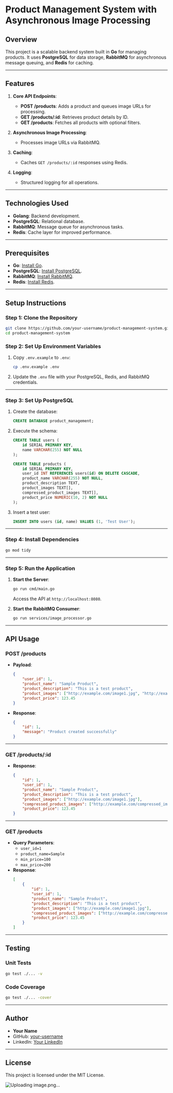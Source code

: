 
# Product Management System with Asynchronous Image Processing

## Overview

This project is a scalable backend system built in **Go** for managing products. It uses **PostgreSQL** for data storage, **RabbitMQ** for asynchronous message queuing, and **Redis** for caching.

---

## Features

1. **Core API Endpoints**:
   - **POST /products**: Adds a product and queues image URLs for processing.
   - **GET /products/:id**: Retrieves product details by ID.
   - **GET /products**: Fetches all products with optional filters.

2. **Asynchronous Image Processing**:
   - Processes image URLs via RabbitMQ.

3. **Caching**:
   - Caches `GET /products/:id` responses using Redis.

4. **Logging**:
   - Structured logging for all operations.

---

## Technologies Used

- **Golang**: Backend development.
- **PostgreSQL**: Relational database.
- **RabbitMQ**: Message queue for asynchronous tasks.
- **Redis**: Cache layer for improved performance.

---

## Prerequisites

- **Go**: [Install Go](https://golang.org/doc/install).
- **PostgreSQL**: [Install PostgreSQL](https://www.postgresql.org/download/).
- **RabbitMQ**: [Install RabbitMQ](https://www.rabbitmq.com/download.html).
- **Redis**: [Install Redis](https://redis.io/download).

---

## Setup Instructions

### Step 1: Clone the Repository
```bash
git clone https://github.com/your-username/product-management-system.git
cd product-management-system
```

### Step 2: Set Up Environment Variables
1. Copy `.env.example` to `.env`:
   ```bash
   cp .env.example .env
   ```
2. Update the `.env` file with your PostgreSQL, Redis, and RabbitMQ credentials.

---

### Step 3: Set Up PostgreSQL

1. Create the database:
   ```sql
   CREATE DATABASE product_management;
   ```
2. Execute the schema:
   ```sql
   CREATE TABLE users (
       id SERIAL PRIMARY KEY,
       name VARCHAR(255) NOT NULL
   );

   CREATE TABLE products (
       id SERIAL PRIMARY KEY,
       user_id INT REFERENCES users(id) ON DELETE CASCADE,
       product_name VARCHAR(255) NOT NULL,
       product_description TEXT,
       product_images TEXT[],
       compressed_product_images TEXT[],
       product_price NUMERIC(10, 2) NOT NULL
   );
   ```

3. Insert a test user:
   ```sql
   INSERT INTO users (id, name) VALUES (1, 'Test User');
   ```

---

### Step 4: Install Dependencies

```bash
go mod tidy
```

---

### Step 5: Run the Application

1. **Start the Server**:
   ```bash
   go run cmd/main.go
   ```
   Access the API at `http://localhost:8080`.

2. **Start the RabbitMQ Consumer**:
   ```bash
   go run services/image_processor.go
   ```

---

## API Usage

### POST /products
- **Payload**:
  ```json
  {
      "user_id": 1,
      "product_name": "Sample Product",
      "product_description": "This is a test product",
      "product_images": ["http://example.com/image1.jpg", "http://example.com/image2.jpg"],
      "product_price": 123.45
  }
  ```
- **Response**:
  ```json
  {
      "id": 1,
      "message": "Product created successfully"
  }
  ```

---

### GET /products/:id
- **Response**:
  ```json
  {
      "id": 1,
      "user_id": 1,
      "product_name": "Sample Product",
      "product_description": "This is a test product",
      "product_images": ["http://example.com/image1.jpg"],
      "compressed_product_images": ["http://example.com/compressed_image1.jpg"],
      "product_price": 123.45
  }
  ```

---

### GET /products
- **Query Parameters**:
  - `user_id=1`
  - `product_name=Sample`
  - `min_price=100`
  - `max_price=200`
- **Response**:
  ```json
  [
      {
          "id": 1,
          "user_id": 1,
          "product_name": "Sample Product",
          "product_description": "This is a test product",
          "product_images": ["http://example.com/image1.jpg"],
          "compressed_product_images": ["http://example.com/compressed_image1.jpg"],
          "product_price": 123.45
      }
  ]
  ```

---

## Testing

### Unit Tests
```bash
go test ./... -v
```

### Code Coverage
```bash
go test ./... -cover
```

---

## Author

- **Your Name**
- GitHub: [your-username](https://github.com/your-username)
- LinkedIn: [Your LinkedIn](https://linkedin.com/in/your-profile)

---

## License
This project is licensed under the MIT License.

![Uploading image.png…]()
